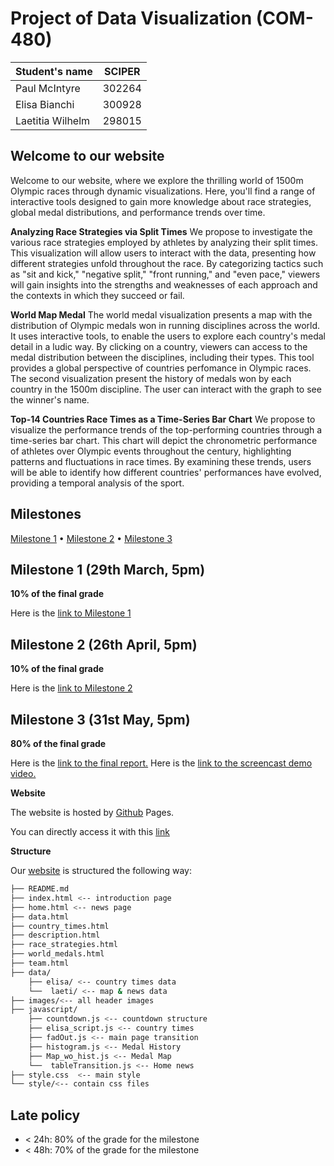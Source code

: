 # Project of Data Visualization (COM-480)

| Student's name | SCIPER |
| -------------- | ------ |
| Paul McIntyre | 302264 |
| Elisa Bianchi | 300928 |
| Laetitia Wilhelm | 298015 |


## Welcome to our website

Welcome to our website, where we explore the thrilling world of 1500m Olympic races through dynamic visualizations. Here, you'll find a range of interactive tools designed to gain more knowledge about race strategies, global medal distributions, and performance trends over time.


**Analyzing Race Strategies via Split Times**
We propose to investigate the various race strategies employed by athletes by analyzing their split times. This visualization will allow users to interact with the data, presenting how different strategies unfold throughout the race. By categorizing tactics such as "sit and kick," "negative split," "front running," and "even pace," viewers will gain insights into the strengths and weaknesses of each approach and the contexts in which they succeed or fail.

**World Map Medal**
The world medal visualization presents a map with the distribution of Olympic medals won in running disciplines across the world.
It uses interactive tools, to enable the users to explore each country's medal detail in a ludic way. By clicking on a country, viewers can access to the medal distribution between the disciplines, including their types. This tool provides a global perspective of countries perfomance in Olympic races. The second visualization present the history of medals won by each country in the 1500m discipline. The user can interact with the graph to see the winner's name.


**Top-14 Countries Race Times as a Time-Series Bar Chart**
We propose to visualize the performance trends of the top-performing countries through a time-series bar chart. This chart will depict the chronometric performance of athletes over Olympic events throughout the century, highlighting patterns and fluctuations in race times. By examining these trends, users will be able to identify how different countries' performances have evolved, providing a temporal analysis of the sport.

## Milestones

[Milestone 1](milestones/Milestone%201.md) • [Milestone 2](milestones/Milestone%202.md) • [Milestone 3](milestones/Milestone%203.md)

## Milestone 1 (29th March, 5pm)

**10% of the final grade**

Here is the [link to Milestone 1](milestones/Milestone%201.md)

## Milestone 2 (26th April, 5pm)

**10% of the final grade**

Here is the [link to Milestone 2](milestones/Milestone%202.md)

## Milestone 3 (31st May, 5pm)

**80% of the final grade**

Here is the [link to the final report.](milestones/Final_Report.pdf)
Here is the [link to the screencast demo video.](milestones/Screencast.mp4)



**Website**

The website is hosted by [Github](https://github.com/laetitia-wilhelm/laetitia-wilhelm.github.io) Pages.

You can directly access it with this [link](https://laetitia-wilhelm.github.io/index.html)

**Structure**

Our [website](https://laetitia-wilhelm.github.io/index.html) is structured the following way:

```sh
├── README.md 
├── index.html <-- introduction page
├── home.html <-- news page
├── data.html
├── country_times.html
├── description.html
├── race_strategies.html
├── world_medals.html
├── team.html
├── data/
    ├── elisa/ <-- country times data
    └──  laeti/ <-- map & news data
├── images/<-- all header images
├── javascript/
    ├── countdown.js <-- countdown structure
    ├── elisa_script.js <-- country times
    ├── fadOut.js <-- main page transition
    ├── histogram.js <-- Medal History
    ├── Map_wo_hist.js <-- Medal Map
    └──  tableTransition.js <-- Home news
├── style.css  <-- main style
└── style/<-- contain css files
```

## Late policy

- < 24h: 80% of the grade for the milestone
- < 48h: 70% of the grade for the milestone

